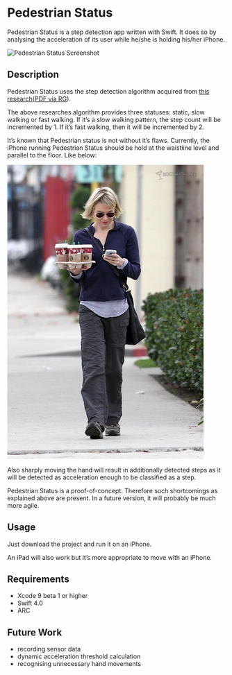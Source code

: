 # Pedestrian Status

Pedestrian Status is a step detection app written with Swift. It does so by analysing the acceleration of its user while he/she is holding his/her iPhone.

![Pedestrian Status Screenshot](images/screenshot.jpg)

## Description

Pedestrian Status uses the step detection algorithm acquired from [this research](http://ieeexplore.ieee.org/xpl/articleDetails.jsp?arnumber=5507251)([PDF via RG](https://www.researchgate.net/publication/224154935_Accelerometer_Assisted_Robust_Wireless_Signal_Positioning_Based_on_a_Hidden_Markov_Model)).

The above researches algorithm provides three statuses: static, slow walking or fast walking. If it’s a slow walking pattern, the step count will be incremented by 1. If it’s fast walking, then it will be incremented by 2.

It’s known that Pedestrian status is not without it’s flaws. Currently, the iPhone running Pedestrian Status should be hold at the waistline level and parallel to the floor. Like below:

![Walking Style](images/walking-style.jpg)

Also sharply moving the hand will result in additionally detected steps as it will be detected as acceleration enough to be classified as a step.

Pedestrian Status is a proof-of-concept. Therefore such shortcomings as explained above are present. In a future version, it will probably be much more agile.

## Usage

Just download the project and run it on an iPhone.

An iPad will also work but it’s more appropriate to move with an iPhone.

## Requirements

- Xcode 9 beta 1 or higher
- Swift 4.0
- ARC

## Future Work

- recording sensor data
- dynamic acceleration threshold calculation
- recognising unnecessary hand movements
